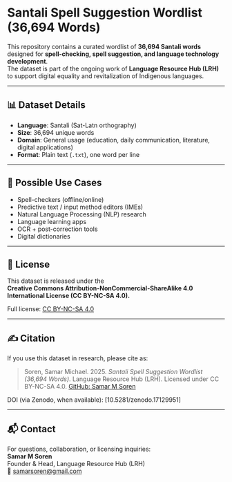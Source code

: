 # Santali Spell Suggestion Wordlist (36,694 Words)

This repository contains a curated wordlist of **36,694 Santali words** 
designed for **spell-checking, spell suggestion, and language technology development**.  
The dataset is part of the ongoing work of **Language Resource Hub (LRH)** to support 
digital equality and revitalization of Indigenous languages.

---

## 📊 Dataset Details
- **Language**: Santali (Sat-Latn orthography)
- **Size**: 36,694 unique words
- **Domain**: General usage (education, daily communication, literature, digital applications)
- **Format**: Plain text (`.txt`), one word per line

---

## 🎯 Possible Use Cases
- Spell-checkers (offline/online)
- Predictive text / input method editors (IMEs)
- Natural Language Processing (NLP) research
- Language learning apps
- OCR + post-correction tools
- Digital dictionaries

---

## 📜 License
This dataset is released under the  
**Creative Commons Attribution-NonCommercial-ShareAlike 4.0 International License (CC BY-NC-SA 4.0).**

Full license: [CC BY-NC-SA 4.0](https://creativecommons.org/licenses/by-nc-sa/4.0/)

---

## ✍️ Citation
If you use this dataset in research, please cite as:

> Soren, Samar Michael. 2025. *Santali Spell Suggestion Wordlist (36,694 Words)*. Language Resource Hub (LRH). Licensed under CC BY-NC-SA 4.0. [GitHub: Samar M Soren](https://github.com/SamarMSoren)

DOI (via Zenodo, when available): [10.5281/zenodo.17129951]

---

## 📬 Contact
For questions, collaboration, or licensing inquiries:  
**Samar M Soren**  
Founder & Head, Language Resource Hub (LRH)  
📧 samarsoren@gmail.com
